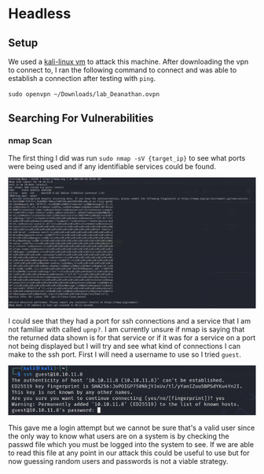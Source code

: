 # Headless

## Setup

We used a [kali-linux vm](https://www.kali.org/get-kali/#kali-virtual-machines) to attack this machine. After downloading the vpn to connect to, I ran the following command to connect and was able to establish a connection after testing with `ping`.

`sudo openvpn ~/Downloads/lab_Deanathan.ovpn`

## Searching For Vulnerabilities

### nmap Scan

The first thing I did was run `sudo nmap -sV {target_ip}` to see what ports were being used and if any identifiable services could be found.

![nmap-scan](/images/nmap-scan.png)

I could see that they had a port for ssh connections and a service that I am not familiar with called `upnp?`. I am currently unsure if nmap is saying that the returned data shown is for that service or if it was for a service on a port not being displayed but I will try and see what kind of connections I can make to the ssh port. First I will need a username to use so I tried `guest`.

![ssh-guest](/images/ssh-guest.png)

This gave me a login attempt but we cannot be sure that's a valid user since the only way to know what users are on a system is by checking the passwd file which you must be logged into the system to see. If we are able to read this file at any point in our attack this could be useful to use but for now guessing random users and passwords is not a viable strategy.

